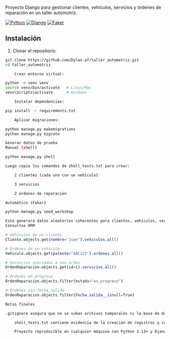 
Proyecto Django para gestionar clientes, vehículos, servicios y órdenes de reparación en un taller automotriz.

[![Python](https://img.shields.io/badge/Python-3.13+-blue)](https://www.python.org/)
[![Django](https://img.shields.io/badge/Django-5.0+-green)](https://www.djangoproject.com/)
[![Faker](https://img.shields.io/badge/Faker-28.0+-yellow)](https://faker.readthedocs.io/)


## Instalación

1. Clonar el repositorio:

```bash
git clone https://github.com/Dylan-af/taller_automotriz.git
cd taller_automotriz

    Crear entorno virtual:

python -m venv venv
source venv/bin/activate   # Linux/Mac
venv\Scripts\activate      # Windows

    Instalar dependencias:

pip install -r requirements.txt

    Aplicar migraciones:

python manage.py makemigrations
python manage.py migrate

Generar datos de prueba
Manual (shell)

python manage.py shell

Luego copia los comandos de shell_tests.txt para crear:

    2 clientes (cada uno con un vehículo)

    3 servicios

    2 órdenes de reparación

Automático (Faker)

python manage.py seed_workshop

Esto generará datos aleatorios coherentes para clientes, vehículos, servicios y órdenes.
Consultas ORM 

# Vehículos de un cliente
Cliente.objects.get(nombre="Juan").vehiculos.all()

# Órdenes de un vehículo
Vehiculo.objects.get(patente="ABC123").ordenes.all()

# Servicios asociados a una orden
OrdenReparacion.objects.get(id=1).servicios.all()

# Órdenes en progreso
OrdenReparacion.objects.filter(estado="en_progreso")

# Órdenes sin fecha_salida
OrdenReparacion.objects.filter(fecha_salida__isnull=True)

Notas finales

.gitignore asegura que no se suban archivos temporales ni la base de datos local.

    shell_tests.txt contiene evidencia de la creación de registros y consultas ORM.

    Proyecto reproducible en cualquier máquina con Python 3.13+ y Django 5+.
